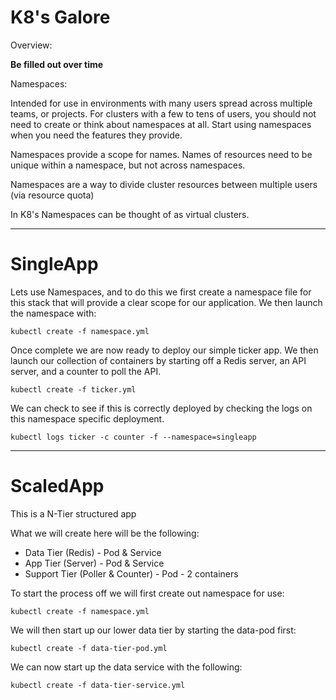 K8's Galore
======
Overview:

**Be filled out over time**

Namespaces:

Intended for use in environments with many users spread across multiple teams, or projects. For clusters with a few to tens of users, you should not need to create or think about namespaces at all. Start using namespaces when you need the features they provide.

Namespaces provide a scope for names. Names of resources need to be unique within a namespace, but not across namespaces.

Namespaces are a way to divide cluster resources between multiple users (via resource quota)

In K8's Namespaces can be thought of as virtual clusters.

---

# SingleApp
Lets use Namespaces, and to do this we first create a namespace file for this stack that will provide a clear scope for our application. We then launch the namespace with:

`kubectl create -f namespace.yml`

Once complete we are now ready to deploy our simple ticker app. We then launch our collection of containers by starting off a Redis server, an API server, and a counter to poll the API.

`kubectl create -f ticker.yml`

We can check to see if this is correctly deployed by checking the logs on this namespace specific deployment.

`kubectl logs ticker -c counter -f --namespace=singleapp`

---

# ScaledApp
This is a N-Tier structured app

What we will create here will be the following:
- Data Tier (Redis) - Pod & Service
- App Tier (Server) - Pod & Service
- Support Tier (Poller & Counter) - Pod - 2 containers

To start the process off we will first create out namespace for use:

`kubectl create -f namespace.yml`

We will then start up our lower data tier by starting the data-pod first:

`kubectl create -f data-tier-pod.yml`

We can now start up the data service with the following:

`kubectl create -f data-tier-service.yml`
